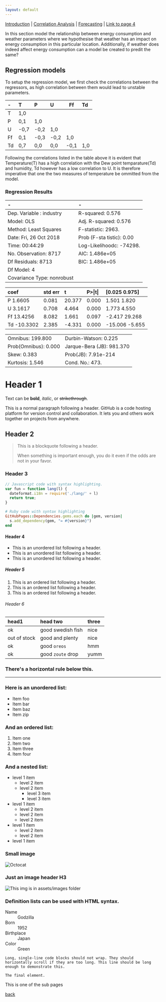 ```yaml
---
layout: default
---
```


[Introduction](./../index.html) | [Correlation Analysis](./../pages/corr_analysis.html) | [Forecasting](./../pages/forecasting.html) | [Link to page 4](./pages/another-page.html)

In this section model the relationship between energy consumption and weather parameters where we hypothesise that weather has an impact on energy consumption in this particular location. Additionally, if weather does indeed affect energy consumption can a model be created to predit the same?

## Regression models
To setup the regression model, we first check the correlations between the regressors, as high correlation between them would lead to unstable parameters.

| -  |   T  |   P   |   U  |   Ff |   Td |
|:---|:-----|:------|:-----|------|:-----|
| T	 | 1,0	|     	|      |      |	     |
| P	 | 0,1	|  1,0	|      |     	|      |
| U	 | -0,7	| -0,2	| 1,0	 |    	|      |
| Ff | 0,1	| -0,3	| -0,2 |	1,0	|      |
| Td | 0,7	|  0,0	| 0,0	 | -0,1	|  1,0 |

Following the correlations listed in the table above it is evident that Temperature(T) has a high correlation with the Dew point temparature(Td) and humidity, Td however has a low correlation to U. It is therefore imperative that one the two measures of temperature be ommitted from the model.

### Regression Results

|             -                        |                  -                    |
|:-------------------------------------|:--------------------------------------|
| Dep. Variable \:           industry  | R-squared\:                      0.576|
| Model\:                         OLS  | Adj. R-squared\:                 0.576|
| Method\:              Least Squares  | F-statistic\:                    2963.|
| Date\:             Fri, 26 Oct 2018  | Prob (F-sta tistic)\:             0.00|
| Time\:                     00:44:29  | Log-Likelihoodc\:              -74298.|
| No. Observation\:              8717  | AIC\:                        1.486e+05|
| Df Residuals\:                 8713  | BIC\:                        1.486e+05|
| Df Model\:                       4   |                                       |
|Covariance Type\:          nonrobust  |                                       |

|    coef            |   std err    |    t     | P\>\|t\| | \[0.025   0.975\]  |
|:-------------------|:-------------|:---------|:-------- |:-------------------|
|P            1.6605 |    0.081     | 20.377   |  0.000   |  1.501      1.820  |
|U            3.1617 |    0.708     | 4.464    |  0.000   |  1.773      4.550  |
|Ff          13.4256 |    8.082     | 1.661    |  0.097   | -2.417     29.268  |
|Td         -10.3302 |    2.385     | -4.331   |  0.000   | -15.006     -5.655 |

|                                      |                                       |
|:-------------------------------------|:--------------------------------------|
|Omnibus\:                     199.800 |  Durbin-Watson\:                0.225 |
|Prob(Omnibus)\:                 0.000 |  Jarque-Bera (JB)\:           981.370 |
|Skew\:                          0.383 |  Prob(JB)\:                 7.91e-214 |
|Kurtosis\:                      1.546 |  Cond. No.\:                     473. |



# Header 1

Text can be **bold**, _italic_, or ~~strikethrough~~.

This is a normal paragraph following a header. GitHub is a code hosting platform for version control and collaboration. It lets you and others work together on projects from anywhere.

## Header 2

> This is a blockquote following a header.
>
> When something is important enough, you do it even if the odds are not in your favor.

### Header 3

```js
// Javascript code with syntax highlighting.
var fun = function lang(l) {
  dateformat.i18n = require('./lang/' + l)
  return true;
}
```

```ruby
# Ruby code with syntax highlighting
GitHubPages::Dependencies.gems.each do |gem, version|
  s.add_dependency(gem, "= #{version}")
end
```

#### Header 4

*   This is an unordered list following a header.
*   This is an unordered list following a header.
*   This is an unordered list following a header.

##### Header 5

1.  This is an ordered list following a header.
2.  This is an ordered list following a header.
3.  This is an ordered list following a header.

###### Header 6

| head1        | head two          | three |
|:-------------|:------------------|:------|
| ok           | good swedish fish | nice  |
| out of stock | good and plenty   | nice  |
| ok           | good `oreos`      | hmm   |
| ok           | good `zoute` drop | yumm  |

### There's a horizontal rule below this.

* * *

### Here is an unordered list:

*   Item foo
*   Item bar
*   Item baz
*   Item zip

### And an ordered list:

1.  Item one
1.  Item two
1.  Item three
1.  Item four

### And a nested list:

- level 1 item
  - level 2 item
  - level 2 item
    - level 3 item
    - level 3 item
- level 1 item
  - level 2 item
  - level 2 item
  - level 2 item
- level 1 item
  - level 2 item
  - level 2 item
- level 1 item

### Small image

![Octocat](https://assets-cdn.github.com/images/icons/emoji/octocat.png)

### Just an image header H3

![This img is in assets/images folder](./assets/images/building.png)


### Definition lists can be used with HTML syntax.

<dl>
<dt>Name</dt>
<dd>Godzilla</dd>
<dt>Born</dt>
<dd>1952</dd>
<dt>Birthplace</dt>
<dd>Japan</dd>
<dt>Color</dt>
<dd>Green</dd>
</dl>

```
Long, single-line code blocks should not wrap. They should horizontally scroll if they are too long. This line should be long enough to demonstrate this.
```

```
The final element.
```


This is one of the sub pages


[back](./../pages/forecasting.html)
